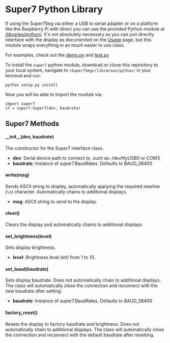 # Super7 Python Library

If using the Super7Seg via either a USB to serial adapter or on a platform like the Raspberry Pi with direct you can use the provided Python module at [/libraries/python/](/libraries/python/). It's not absolutely necessary as you can just directly interface with the display as documented on the [Usage](/doc/Usage.md) page, but this module wraps everything in an much easier to use class.

For examples, check out the [demo.py](/libraries/python/demo.py) and [test.py](/libraries/python/test.py)

To install the `super7` python module, download or clone this repository to your local system, navigate to `<Super7Seg>/libraries/python/` in your terminal and run:
```
python setup.py install
```

Now you will be able to import the module via:
```
import super7
s7 = super7.Super7(dev, baudrate)
```

## Super7 Methods

#### \_\_init\_\_(dev, baudrate)

The constructor for the Super7 interface class.

- **dev**: Serial device path to connect to, such as: /dev/ttyUSB0 or COM3
- **baudrate**: Instance of super7.BaudRates. Defaults to BAUD_38400


#### write(msg)

Sends ASCII string to display, automatically applying the required newline (```\n```) character. Automatically chains to additional displays.

- **msg**: ASCII string to send to the display.

#### clear()

Clears the display and automatically chains to additional displays.

#### set_brightness(level)

Sets display brightness.

- **level**: Brightness level (int) from 1 to 10.

#### set_baud(baudrate)

Sets display baudrate. Does *not* automatically chain to additional displays. The class will automatically close the connection and reconnect with the new baudrate after setting.

- **baudrate**: Instance of super7.BaudRates. Defaults to BAUD_38400

#### factory_reset()

Resets the display to factory baudrate and brightness. Does *not* automatically chain to additional displays. The class will automatically close the connection and reconnect with the default baudrate after resetting.
